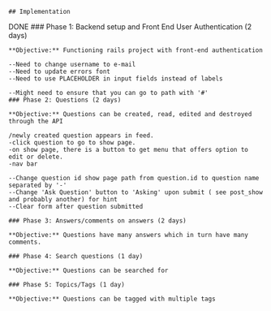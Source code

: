     ## Implementation

DONE    ### Phase 1: Backend setup and Front End User Authentication (2 days)

    **Objective:** Functioning rails project with front-end authentication

    --Need to change username to e-mail
    --Need to update errors font
    --Need to use PLACEHOLDER in input fields instead of labels

    --Might need to ensure that you can go to path with '#'
    ### Phase 2: Questions (2 days)

    **Objective:** Questions can be created, read, edited and destroyed through the API

    /newly created question appears in feed.
    -click question to go to show page.
    -on show page, there is a button to get menu that offers option to edit or delete.
    -nav bar

    --Change question id show page path from question.id to question name separated by '-'
    --Change 'Ask Question' button to 'Asking' upon submit ( see post_show and probably another) for hint
    --Clear form after question submitted

    ### Phase 3: Answers/comments on answers (2 days)

    **Objective:** Questions have many answers which in turn have many comments.

    ### Phase 4: Search questions (1 day)

    **Objective:** Questions can be searched for

    ### Phase 5: Topics/Tags (1 day)

    **Objective:** Questions can be tagged with multiple tags
